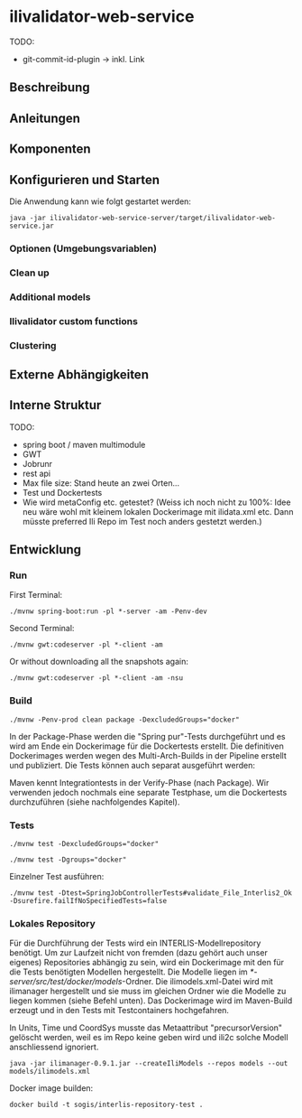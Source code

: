# ilivalidator-web-service

TODO:
- git-commit-id-plugin -> inkl. Link 

## Beschreibung

## Anleitungen

## Komponenten

## Konfigurieren und Starten

Die Anwendung kann wie folgt gestartet werden:

```
java -jar ilivalidator-web-service-server/target/ilivalidator-web-service.jar 
```

### Optionen (Umgebungsvariablen)

### Clean up

### Additional models

### Ilivalidator custom functions

### Clustering

## Externe Abhängigkeiten

## Interne Struktur

TODO:
- spring boot / maven multimodule 
- GWT
- Jobrunr
- rest api
- Max file size: Stand heute an zwei Orten...
- Test und Dockertests
- Wie wird metaConfig etc. getestet? (Weiss ich noch nicht zu 100%: Idee neu wäre wohl mit kleinem lokalen Dockerimage mit ilidata.xml etc. Dann müsste preferred Ili Repo im Test noch anders gestetzt werden.)


## Entwicklung

### Run 

First Terminal:
```
./mvnw spring-boot:run -pl *-server -am -Penv-dev 
```

Second Terminal:
```
./mvnw gwt:codeserver -pl *-client -am
```

Or without downloading all the snapshots again:
```
./mvnw gwt:codeserver -pl *-client -am -nsu 
```

### Build

```
./mvnw -Penv-prod clean package -DexcludedGroups="docker"
```

In der Package-Phase werden die "Spring pur"-Tests durchgeführt und es wird am Ende ein Dockerimage für die Dockertests erstellt. Die definitiven Dockerimages werden wegen des Multi-Arch-Builds in der Pipeline erstellt und publiziert. Die Tests können auch separat ausgeführt werden:

Maven kennt Integrationtests in der Verify-Phase (nach Package). Wir verwenden jedoch nochmals eine separate Testphase, um die Dockertests durchzuführen (siehe nachfolgendes Kapitel).

### Tests

```
./mvnw test -DexcludedGroups="docker"
```

```
./mvnw test -Dgroups="docker"
```

Einzelner Test ausführen:

```
./mvnw test -Dtest=SpringJobControllerTests#validate_File_Interlis2_Ok -Dsurefire.failIfNoSpecifiedTests=false
```


### Lokales Repository

Für die Durchführung der Tests wird ein INTERLIS-Modellrepository benötigt. Um zur Laufzeit nicht von fremden (dazu gehört auch unser eigenes) Repositories abhängig zu sein, wird ein Dockerimage mit den für die Tests benötigten Modellen hergestellt. Die Modelle liegen im _*-server/src/test/docker/models_-Ordner. Die ilimodels.xml-Datei wird mit ilimanager hergestellt und sie muss im gleichen Ordner wie die Modelle zu liegen kommen (siehe Befehl unten). Das Dockerimage wird im Maven-Build erzeugt und in den Tests mit Testcontainers hochgefahren.

In Units, Time und CoordSys musste das Metaattribut "precursorVersion" gelöscht werden, weil es im Repo keine geben wird und ili2c solche Modell anschliessend ignoriert.

```
java -jar ilimanager-0.9.1.jar --createIliModels --repos models --out models/ilimodels.xml
```

Docker image builden:

```
docker build -t sogis/interlis-repository-test .
```